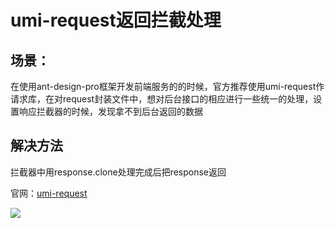 # umi-request返回拦截处理

## 场景：
在使用ant-design-pro框架开发前端服务的的时候，官方推荐使用umi-request作请求库，在对request封装文件中，想对后台接口的相应进行一些统一的处理，设置响应拦截器的时候，发现拿不到后台返回的数据

## 解决方法

拦截器中用response.clone处理完成后把response返回

官网：[umi-request](https://github.com/umijs/umi-request)

![](../public/images/umi-request.jpg)